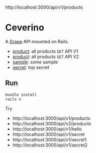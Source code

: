 http://localhost:3000/api/v1/products

Ceverino
==============

A [Grape](http://github.com/ruby-grape/grape) API mounted on Rails.

* [product](app/api/v1/product_api.rb): all products `GET` API V1
* [product](app/api/v2/product_api.rb): all products `GET` API V2
* [sample](app/api/v1/sample_api.rb): some sample
* [secret](app/api/v1/secret_api.rb): top secret

Run
---

```
bundle install
rails s
```

Try
* http://localhost:3000/api/v1/products
* http://localhost:3000/api/v2/products
* http://localhost:3000/api/v1/hello
* http://localhost:3000/api/v1/secret
* http://localhost:3000/api/v1/secret1
* http://localhost:3000/api/v1/secret2



